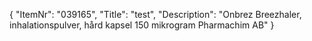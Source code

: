 {
  "ItemNr": "039165",
  "Title": "test",
  "Description": "Onbrez Breezhaler, inhalationspulver, hård kapsel 150 mikrogram Pharmachim AB"
}